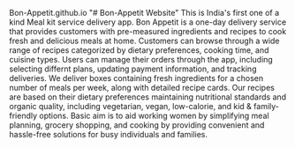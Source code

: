 Bon-Appetit.github.io
"# Bon-Appetit Website" 
This is India's first one of a kind Meal kit service delivery app. Bon Appetit is a one-day delivery service that provides customers with pre-measured ingredients and recipes to cook fresh and delicious meals at home. Customers can browse through a wide range of recipes categorized by dietary preferences, cooking time, and cuisine types. Users can manage their orders through the app, including selecting differnt plans, updating payment information, and tracking deliveries. We deliver boxes containing fresh ingredients for a chosen number of meals per week, along with detailed recipe cards. Our recipes are based on their dietary preferences maintaining nutritional standards and organic quality, including vegetarian, vegan, low-calorie, and kid & family-friendly options. Basic aim is to aid working women by simplifying meal planning, grocery shopping, and cooking by providing convenient and hassle-free solutions for busy individuals and families.
